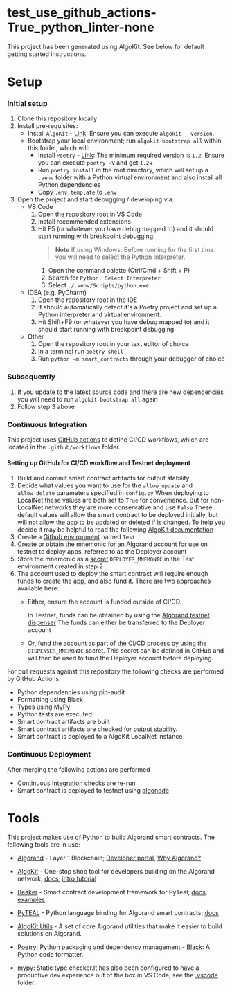 # test_use_github_actions-True_python_linter-none

This project has been generated using AlgoKit. See below for default getting started instructions.

# Setup

### Initial setup

1. Clone this repository locally
2. Install pre-requisites:
   - Install `AlgoKit` - [Link](https://github.com/algorandfoundation/algokit-cli#install): Ensure you can execute `algokit --version`.
   - Bootstrap your local environment; run `algokit bootstrap all` within this folder, which will:
     - Install `Poetry` - [Link](https://python-poetry.org/docs/#installation): The minimum required version is `1.2`. Ensure you can execute `poetry -V` and get `1.2`+
     - Run `poetry install` in the root directory, which will set up a `.venv` folder with a Python virtual environment and also install all Python dependencies
     - Copy `.env.template` to `.env`
3. Open the project and start debugging / developing via:
   - VS Code
     1. Open the repository root in VS Code
     2. Install recommended extensions
     3. Hit F5 (or whatever you have debug mapped to) and it should start running with breakpoint debugging.
        > **Note**
        > If using Windows: Before running for the first time you will need to select the Python Interpreter.
        1. Open the command palette (Ctrl/Cmd + Shift + P)
        2. Search for `Python: Select Interpreter`
        3. Select `./.venv/Scripts/python.exe`
   - IDEA (e.g. PyCharm)
     1. Open the repository root in the IDE
     2. It should automatically detect it's a Poetry project and set up a Python interpreter and virtual environment.
     3. Hit Shift+F9 (or whatever you have debug mapped to) and it should start running with breakpoint debugging.
   - Other
     1. Open the repository root in your text editor of choice
     2. In a terminal run `poetry shell`
     3. Run `python -m smart_contracts` through your debugger of choice

### Subsequently

1. If you update to the latest source code and there are new dependencies you will need to run `algokit bootstrap all` again
2. Follow step 3 above

### Continuous Integration

  This project uses [GitHub actions](https://docs.github.com/en/actions/learn-github-actions/understanding-github-actions) to define CI/CD workflows, which are located in the  `.github/workflows` folder.

#### Setting up GitHub for CI/CD workflow and Testnet deployment

  1. Build and commit smart contract artifacts for output stability
  2. Decide what values you want to use for the `allow_update` and `allow_delete` parameters specified in `config.py`
     When deploying to LocalNet these values are both set to `True` for convenience. But for non-LocalNet networks
     they are more conservative and use `False`
     These default values will allow the smart contract to be deployed initially, but will not allow the app to be updated or deleted if is changed.
     To help you decide it may be helpful to read the following [AlgoKit documentation](https://github.com/algorandfoundation/algokit-cli/blob/main/docs/architecture-decisions/2023-01-12_smart-contract-deployment.md#upgradeable-and-deletable-contracts)
  3. Create a [Github environment](https://docs.github.com/en/actions/deployment/targeting-different-environments/using-environments-for-deployment#creating-an-environment) named `Test`
  4. Create or obtain the mnemonic for an Algorand account for use on testnet to deploy apps, referred to as the Deployer account
  5. Store the mnemonic as a [secret](https://docs.github.com/en/actions/deployment/targeting-different-environments/using-environments-for-deployment#environment-secrets) `DEPLOYER_MNEMONIC`
     in the Test environment created in step 2
  6. The account used to deploy the smart contract will require enough funds to create the app, and also fund it. There are two approaches available here:
     * Either, ensure the account is funded outside of CI/CD.

       In Testnet, funds can be obtained by using the [Algorand testnet dispenser](https://bank.testnet.algorand.network/)
       The funds can either be transferred to the Deployer account
     * Or, fund the account as part of the CI/CD process by using the `DISPENSER_MNEMONIC` secret.
       This secret can be defined in GitHub and will then be used to fund the Deployer account before deploying.

For pull requests against this repository the following checks are performed by GitHub Actions:
 - Python dependencies using pip-audit
 - Formatting using Black
 - Types using MyPy
 - Python tests are executed
 - Smart contract artifacts are built
 - Smart contract artifacts are checked for [output stability](https://github.com/algorandfoundation/algokit-cli/blob/main/docs/articles/output_stability.md).
 - Smart contract is deployed to a AlgoKit LocalNet instance

### Continuous Deployment

After merging the following actions are performed
  - Continuous Integration checks are re-run
  - Smart contract is deployed to testnet using [algonode](https://algonode.io)

# Tools

This project makes use of Python to build Algorand smart contracts. The following tools are in use:

- [Algorand](https://www.algorand.com/) - Layer 1 Blockchain; [Developer portal](https://developer.algorand.org/), [Why Algorand?](https://developer.algorand.org/docs/get-started/basics/why_algorand/)
- [AlgoKit](https://github.com/algorandfoundation/algokit-cli) - One-stop shop tool for developers building on the Algorand network; [docs](https://github.com/algorandfoundation/algokit-cli/blob/main/docs/algokit.md), [intro tutorial](https://github.com/algorandfoundation/algokit-cli/blob/main/docs/tutorials/intro.md)
- [Beaker](https://github.com/algorand-devrel/beaker) - Smart contract development framework for PyTeal; [docs](https://beaker.algo.xyz), [examples](https://github.com/algorand-devrel/beaker/tree/master/examples)
- [PyTEAL](https://github.com/algorand/pyteal) - Python language binding for Algorand smart contracts; [docs](https://pyteal.readthedocs.io/en/stable/)
- [AlgoKit Utils](https://github.com/algorandfoundation/algokit-utils-py) - A set of core Algorand utilities that make it easier to build solutions on Algorand.
- [Poetry](https://python-poetry.org/): Python packaging and dependency management.- [Black](https://github.com/psf/black): A Python code formatter.

- [mypy](https://mypy-lang.org/): Static type checker.It has also been configured to have a productive dev experience out of the box in VS Code, see the [.vscode](./.vscode) folder.
